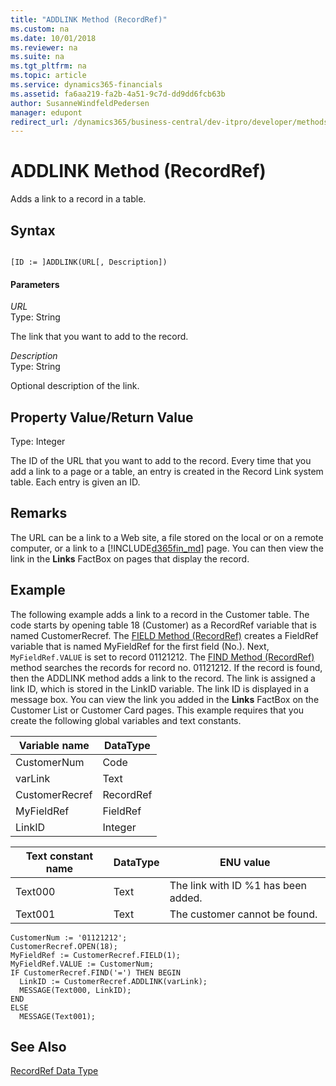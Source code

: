 ```yaml
---
title: "ADDLINK Method (RecordRef)"
ms.custom: na
ms.date: 10/01/2018
ms.reviewer: na
ms.suite: na
ms.tgt_pltfrm: na
ms.topic: article
ms.service: dynamics365-financials
ms.assetid: fa6aa219-fa2b-4a51-9c7d-dd9dd6fcb63b
author: SusanneWindfeldPedersen
manager: edupont
redirect_url: /dynamics365/business-central/dev-itpro/developer/methods-auto/library
---
```


 

# ADDLINK Method (RecordRef)
Adds a link to a record in a table.  

## Syntax  

```  

[ID := ]ADDLINK(URL[, Description])  
```  

#### Parameters  
 *URL*  
 Type: String  

 The link that you want to add to the record.  

 *Description*  
 Type: String  

 Optional description of the link.  

## Property Value/Return Value  
 Type: Integer  

 The ID of the URL that you want to add to the record. Every time that you add a link to a page or a table, an entry is created in the Record Link system table. Each entry is given an ID.  

## Remarks  
 The URL can be a link to a Web site, a file stored on the local or on a remote computer, or a link to a [!INCLUDE[d365fin_md](../includes/d365fin_md.md)] page. You can then view the link in the **Links** FactBox on pages that display the record.  

## Example  
 The following example adds a link to a record in the Customer table. The code starts by opening table 18 \(Customer\) as a RecordRef variable that is named CustomerRecref. The [FIELD Method \(RecordRef\)](devenv-field-method-recordref.md) creates a FieldRef variable that is named MyFieldRef for the first field \(No.\). Next, `MyFieldRef.VALUE` is set to record 01121212. The [FIND Method \(RecordRef\)](devenv-find-method-recordref.md) method searches the records for record no. 01121212. If the record is found, then the ADDLINK method adds a link to the record. The link is assigned a link ID, which is stored in the LinkID variable. The link ID is displayed in a message box. You can view the link you added in the **Links** FactBox on the Customer List or Customer Card pages. This example requires that you create the following global variables and text constants.  

|Variable name|DataType|  
|-------------------|--------------|  
|CustomerNum|Code|  
|varLink|Text|  
|CustomerRecref|RecordRef|  
|MyFieldRef|FieldRef|  
|LinkID|Integer|  

|Text constant name|DataType|ENU value|  
|------------------------|--------------|---------------|  
|Text000|Text|The link with ID %1 has been added.|  
|Text001|Text|The customer cannot be found.|  

```  
CustomerNum := '01121212';  
CustomerRecref.OPEN(18);  
MyFieldRef := CustomerRecref.FIELD(1);  
MyFieldRef.VALUE := CustomerNum;  
IF CustomerRecref.FIND('=') THEN BEGIN  
  LinkID := CustomerRecref.ADDLINK(varLink);  
  MESSAGE(Text000, LinkID);  
END  
ELSE  
  MESSAGE(Text001);  
```  

## See Also  
 [RecordRef Data Type](../datatypes/devenv-recordref-data-type.md)
